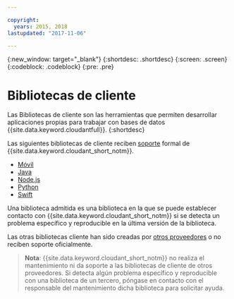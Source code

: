 ```yaml
---

copyright:
  years: 2015, 2018
lastupdated: "2017-11-06"

---
```


{:new_window: target="_blank"}
{:shortdesc: .shortdesc}
{:screen: .screen}
{:codeblock: .codeblock}
{:pre: .pre}

# Bibliotecas de cliente

Las Bibliotecas de cliente son las herramientas que permiten desarrollar aplicaciones propias para trabajar con bases de datos {{site.data.keyword.cloudantfull}}.
{:shortdesc}

Las siguientes bibliotecas de cliente reciben [soporte](supported.html) formal de {{site.data.keyword.cloudant_short_notm}}.

-	[Móvil](supported.html#mobile)
-	[Java](supported.html#java)
-	[Node.js](supported.html#node-js)
-	[Python](supported.html#python)
-	[Swift](supported.html#swift)

Una biblioteca admitida es una biblioteca en la que se puede establecer contacto con {{site.data.keyword.cloudant_short_notm}} si se detecta un problema específico y reproducible en la última versión de la biblioteca.

Las otras bibliotecas cliente han sido creadas por [otros proveedores](thirdparty.html#third-party-client-libraries) o no reciben soporte oficialmente.

>   **Nota**: {{site.data.keyword.cloudant_short_notm}} no realiza el mantenimiento ni da soporte a las bibliotecas de cliente de otros proveedores.
    Si detecta algún problema específico y reproducible con una biblioteca de un tercero, póngase en contacto con el responsable del mantenimiento dicha biblioteca para solicitar ayuda.
